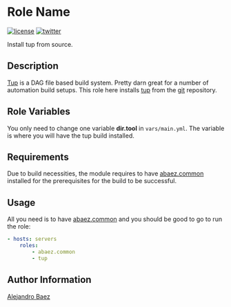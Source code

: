 Role Name
=========
[![license][2i]][2p]
[![twitter][3i]][3p]

Install tup from source.

Description
-----------

[Tup][4] is a DAG file based build system. Pretty darn great for a number of automation build setups. This role here installs [tup][4] from the [git][5] repository.

Role Variables
--------------

You only need to change one variable **dir.tool** in `vars/main.yml`. The variable is where you will have the tup build installed.

Requirements
------------

Due to build necessities, the module requires to have [abaez.common][6] installed for the prerequisites for the build to be successful.

Usage
-----

All you need is to have [abaez.common][6] and you should be good to go to run the role:

``` yaml
- hosts: servers
    roles:
        - abaez.common
        - tup
```

Author Information
------------------

[Alejandro Baez][1]

[1]: https://keybase.io/baez
[2i]: https://img.shields.io/badge/license-BSD_2-green.svg
[2p]: ./LICENSE
[3i]: https://img.shields.io/badge/twitter-a_baez-blue.svg
[3p]: https://twitter.com/a_baez
[4]: http://gittup.org/tup
[5]: https://github.com/gittup/tup
[6]: https://galaxy.ansible.com/abaez/common
